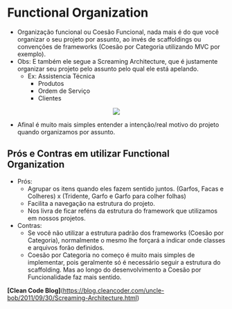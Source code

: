 # Functional Organization

- Organização funcional ou Coesão Funcional, nada mais é do que você organizar o seu projeto por assunto, ao invés de scaffoldings ou convenções de frameworks (Coesão por Categoria utilizando MVC por exemplo).
- Obs: E também ele segue a Screaming Architecture, que é justamente organizar seu projeto pelo assunto pelo qual ele está apelando.
  - Ex: Assistencia Técnica
    - Produtos
    - Ordem de Serviço
    - Clientes

<p align="center">
  <img src="https://github.com/matsennin/domain-driven-design/blob/master/images/Framework_Convention_x_Functional_Organization.png" />
</p>

- Afinal é muito mais simples entender a intenção/real motivo do projeto quando organizamos por assunto.


## Prós e Contras em utilizar Functional Organization
  - Prós:
    - Agrupar os itens quando eles fazem sentido juntos. (Garfos, Facas e Colheres) x (Tridente, Garfo e Garfo para colher folhas)
    - Facilita a navegação na estrutura do projeto.
    - Nos livra de ficar reféns da estrutura do framework que utilizamos em nossos projetos.
  - Contras:
    - Se você não utilizar a estrutura padrão dos frameworks (Coesão por Categoria), normalmente o mesmo lhe forçará a indicar onde classes e arquivos forão definidos.
    - Coesão por Categoria no começo é muito mais simples de implementar, pois geralmente só é necessário seguir a estrutura do scaffolding. Mas ao longo do desenvolvimento a Coesão por Funcionalidade faz mais sentido.


**[Clean Code Blog]**(https://blog.cleancoder.com/uncle-bob/2011/09/30/Screaming-Architecture.html)

